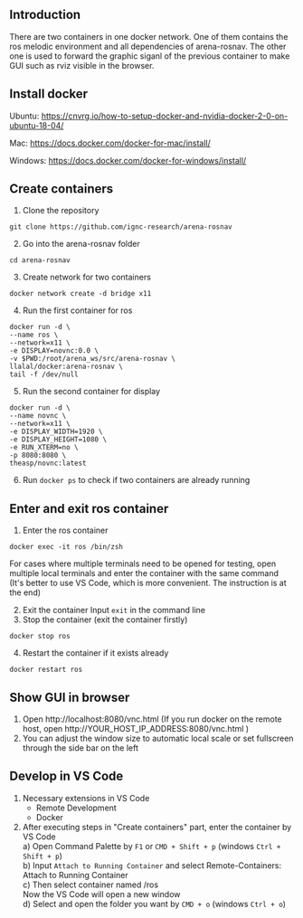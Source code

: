 ## Introduction
There are two containers in one docker network. One of them contains the ros melodic environment and all dependencies of arena-rosnav. The other one is used to forward the graphic siganl of the previous container to make GUI such as rviz visible in the browser.

## Install docker
Ubuntu:
https://cnvrg.io/how-to-setup-docker-and-nvidia-docker-2-0-on-ubuntu-18-04/

Mac:
https://docs.docker.com/docker-for-mac/install/

Windows:
https://docs.docker.com/docker-for-windows/install/


## Create containers
1. Clone the repository
```
git clone https://github.com/ignc-research/arena-rosnav
```
2. Go into the arena-rosnav folder
```
cd arena-rosnav
```
3. Create network for two containers
```
docker network create -d bridge x11
```
4. Run the first container for ros
```
docker run -d \
--name ros \
--network=x11 \
-e DISPLAY=novnc:0.0 \
-v $PWD:/root/arena_ws/src/arena-rosnav \
llalal/docker:arena-rosnav \
tail -f /dev/null
```
5. Run the second container for display
```
docker run -d \
--name novnc \
--network=x11 \
-e DISPLAY_WIDTH=1920 \
-e DISPLAY_HEIGHT=1080 \
-e RUN_XTERM=no \
-p 8080:8080 \
theasp/novnc:latest
```
6. Run `docker ps` to check if two containers are already running

## Enter and exit ros container
1. Enter the ros container
```
docker exec -it ros /bin/zsh
```
For cases where multiple terminals need to be opened for testing, open multiple local terminals and enter the container with the same command (It's better to use VS Code, which is more convenient. The instruction is at the end)

2. Exit the container
Input `exit` in the command line
1. Stop the container (exit the container firstly)
```
docker stop ros
```
4. Restart the container if it exists already
```
docker restart ros
```

## Show GUI in browser
1. Open http://localhost:8080/vnc.html (If you run docker on the remote host, open http://YOUR_HOST_IP_ADDRESS:8080/vnc.html )
2. You can adjust the window size to automatic local scale or set fullscreen through the side bar on the left


## Develop in VS Code
1. Necessary extensions in VS Code  
   + Remote Development  
   + Docker  
2. After executing steps in "Create containers" part, enter the container by VS Code  
    a) Open Command Palette by `F1` or `CMD + Shift + p` (windows `Ctrl + Shift + p`)  
    b) Input `Attach to Running Container` and select Remote-Containers: Attach to Running Container  
    c) Then select container named /ros  
   Now the VS Code will open a new window  
    d) Select and open the folder you want by `CMD + o` (windows `Ctrl + o`)

